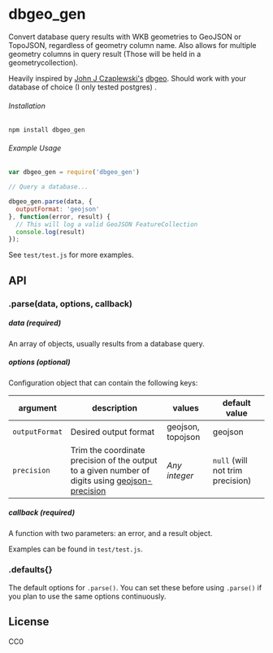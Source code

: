# dbgeo_gen

Convert database query results with WKB geometries to GeoJSON or TopoJSON, regardless of geometry column name. Also allows for multiple geometry columns in query result (Those will be held in a geometrycollection). 

Heavily inspired by [John J Czaplewski's](https://github.com/jczaplew) [dbgeo](https://github.com/jczaplew/dbgeo). 
Should work with your database of choice (I only tested postgres) .

###### Installation
````
npm install dbgeo_gen
````

###### Example Usage
````javascript
var dbgeo_gen = require('dbgeo_gen')

// Query a database...

dbgeo_gen.parse(data, {
  outputFormat: 'geojson'
}, function(error, result) {
  // This will log a valid GeoJSON FeatureCollection
  console.log(result)  
});

````

See ````test/test.js```` for more examples.


## API

### .parse(data, options, callback)

##### data (***required***)  
An array of objects, usually results from a database query.

##### options (*optional*)
Configuration object that can contain the following keys:

| argument |  description  | values  |  default value  |
|----------|---------------|---------|-----------------|
| `outputFormat`  | Desired output format  | geojson, topojson  | geojson  |
| `precision`     | Trim the coordinate precision of the output to a given number of digits using [geojson-precision](https://github.com/jczaplew/geojson-precision) | *Any integer* | `null` (will not trim precision) |


##### callback (***required***)
A function with two parameters: an error, and a result object.

Examples can be found in ````test/test.js````.

### .defaults{}
The default options for ````.parse()````. You can set these before using ````.parse()```` if you plan to use the same options continuously.

## License
CC0
